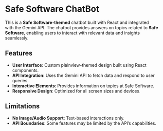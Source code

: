 # Safe Software ChatBot

This is a **Safe Software-themed** chatbot built with React and integrated with the Gemini API. The chatbot provides answers on topics related to **Safe Software**, enabling users to interact with relevant data and insights seamlessly.

## Features

- **User Interface**: Custom plainview-themed design built using React components.
- **API Integration**: Uses the Gemini API to fetch data and respond to user queries.
- **Interactive Elements**: Provides information on topics  at Safe Software.
- **Responsive Design**: Optimized for all screen sizes and devices.

## Limitations

- **No Image/Audio Support**: Text-based interactions only.
- **API Boundaries**: Some features may be limited by the API’s capabilities.
